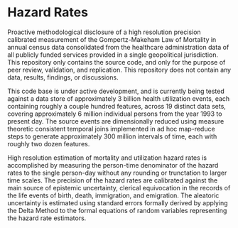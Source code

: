 Hazard Rates
============

Proactive methodological disclosure of a high resolution precision calibrated measurement of the Gompertz-Makeham Law of Mortality in annual census data consolidated from the healthcare administration data of all publicly funded services provided in a single geopolitical jurisdiction. This repository only contains the source code, and only for the purpose of peer review, validation, and replication. This repository does not contain any data, results, findings, or discussions.

This code base is under active development, and is currently being tested against a data store of approximately 3 billion health utilization events, each containing roughly a couple hundred features, across 19 distinct data sets, covering approximately 6 million individual persons from the year 1993 to present day. The source events are dimensionally reduced using measure theoretic consistent temporal joins implemented in ad hoc map-reduce steps to generate approximately 300 million intervals of time, each with roughly two dozen features.

High resolution estimation of mortality and utilization hazard rates is accomplished by measuring the person-time denominator of the hazard rates to the single person-day without any rounding or trunctation to larger time scales. The precision of the hazard rates are calibrated against the main source of epistemic uncertainty, clerical equivocation in the records of the life events of birth, death, immigration, and emigration. The aleatoric uncertainty is estimated using standard errors formally derived by applying the Delta Method to the formal equations of random variables representing the hazard rate estimators.
